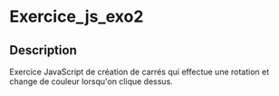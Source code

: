 # Exercice_js_exo2
## Description
Exercice JavaScript de création de carrés qui effectue une rotation et change de couleur lorsqu'on clique dessus.
